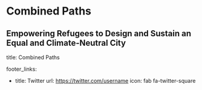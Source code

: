 # Combined Paths

## Empowering Refugees to Design and Sustain an Equal and Climate-Neutral City

title: Combined Paths

footer_links:
- title: Twitter
    url: https://twitter.com/username
    icon: fab fa-twitter-square
